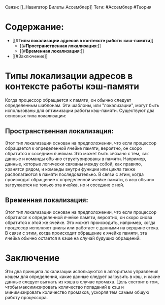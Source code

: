 Связи: [[_Навигатор Билеты Ассемблер]]
Теги: #Ассемблер #Теория 
# Содержание:
- [[#**Типы локализации адресов в контексте работы кэш-памяти**]]
	- [[#**Пространственная локализация**:]]
	- [[#**Временная локализация**:]]
- [[#Заключение]]
# **Типы локализации адресов в контексте работы кэш-памяти**

Когда процессор обращается к памяти, он обычно следует определенным шаблонам. Эти шаблоны, или "локализации", могут быть использованы для оптимизации работы кэш-памяти. Существуют два основных типа локализации:

##  **Пространственная локализация**: 
Этот тип локализации основан на предположении, что если процессор обращается к определенной ячейке памяти, вероятно, он скоро обратится к соседним ячейкам. Это может быть связано с тем, как данные и команды обычно структурированы в памяти. Например, данные, которые логически связаны между собой, как правило, хранятся рядом, и команды внутри функции или цикла также располагаются в памяти последовательно. В связи с этим, когда происходит обращение к определенной ячейке памяти, в кэш обычно загружается не только эта ячейка, но и соседние с ней.

## **Временная локализация**: 
Этот тип локализации основан на предположении, что если процессор обратился к определенной ячейке памяти, вероятно, он скоро снова обратится к этой же ячейке. Это может происходить, например, когда процессор исполняет циклы или работает с данными на вершине стека. В связи с этим, когда происходит обращение к ячейке памяти, эта ячейка обычно остается в кэше на случай будущих обращений.

# Заключение
Эти два принципа локализации используются в алгоритмах управления кэшем для определения, какие данные следует загрузить в кэш, и какие данные следует выгнать из кэша в случае промаха. Цель состоит в том, чтобы максимизировать количество попаданий в кэш и минимизировать количество промахов, ускоряя тем самым общую работу процессора.